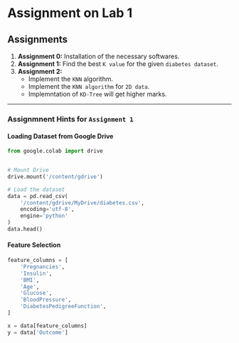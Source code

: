 # Assignment on Lab 1

## Assignments

1. **Assignment 0:** Installation of the necessary softwares.
2. **Assignment 1:** Find the best `K value` for the given `diabetes dataset`.
3. **Assignment 2:**
   - Implement the `KNN` algorithm.
   - Implement the `KNN algorithm` for `2D data`.
   - Implemntation of `KD-Tree` will get higher marks.

---

### Assignmnent Hints for `Assignment 1`

#### Loading Dataset from Google Drive

```python
from google.colab import drive


# Mount Drive
drive.mount('/content/gdrive')

# Load the dataset
data = pd.read_csv(
    '/content/gdrive/MyDrive/diabetes.csv',
    encoding='utf-8',
    engine='python'
)
data.head()
```

#### Feature Selection

```python
feature_columns = [
    'Pregnancies',
    'Insulin',
    'BMI',
    'Age',
    'Glucose',
    'BloodPressure',
    'DiabetesPedigreeFunction',
]

x = data[feature_columns]
y = data['Outcome']
```
